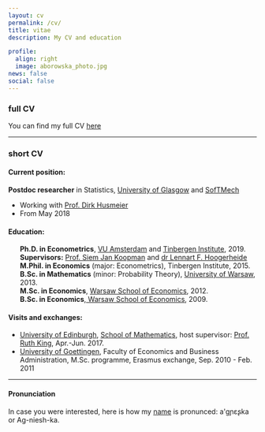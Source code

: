 ```yaml
---
layout: cv
permalink: /cv/
title: vitae
description: My CV and education

profile:
  align: right
  image: aborowska_photo.jpg
news: false
social: false
---
```

 
### full CV

You can find my full CV <a class="page-link" href="{{ '/cv/aborowska_cv.pdf' | prepend: site.baseurl | prepend: site.url }}">here</a>  

------

### short CV

#### Current position:

__Postdoc researcher__ in Statistics, [University of Glasgow](https://www.gla.ac.uk/) and [SofTMech](http://softmech.org/) 

* Working with [Prof. Dirk Husmeier](https://www.gla.ac.uk/schools/mathematicsstatistics/staff/dirkhusmeier/)
* From May 2018
 

#### Education:

<ul style="list-style: none;">
<li> <i class="fa fa-graduation-cap" aria-hidden="true"></i> <b>Ph.D. in Econometrics</b>,  <a href="http://www.vu.nl" title="VU">VU Amsterdam</a> and <a href="http://www.tinbergen.nl" title="TI">Tinbergen Institute</a>, 2019.<br>
<b>Supervisors:</b>  <a href="http://sjkoopman.net/" title="SJK">Prof. Siem Jan Koopman</a> and <a href="https://research.vu.nl/en/persons/lennart-hoogerheide">dr Lennart F. Hoogerheide</a></li>  
<li> <i class="fa fa-graduation-cap" aria-hidden="true"></i> <strong>M.Phil. in Economics</strong> (major: Econometrics), Tinbergen Institute, 2015. </li> 
<li> <i class="fa fa-graduation-cap" aria-hidden="true"></i> <strong>B.Sc. in Mathematics</strong> (minor: Probability Theory), <a href="http://www.mimuw.edu.pl/?LANG=en&para=&parb=" title="MIM">University of Warsaw</a>, 2013.</li> 
<li> <i class="fa fa-graduation-cap" aria-hidden="true"></i> <strong>M.Sc. in Economics</strong>, <a href="http://www.sgh.waw.pl/en/Pages/default.aspx" title="SGH">Warsaw School of Economics</a>, 2012.</li> 
<li> <i class="fa fa-graduation-cap" aria-hidden="true"></i> <strong>B.Sc. in Economics</strong>,<a href="http://www.sgh.waw.pl/en/Pages/default.aspx" title="SGH"> Warsaw School of Economics</a>, 2009.</li> 
</ul>  


#### Visits and exchanges:
* [University of Edinburgh](http://www.ed.ac.uk/), [School of Mathematics](http://www.maths.ed.ac.uk/school-of-mathematics/research/statistics), host supervisor: [Prof. Ruth King](http://www.maths.ed.ac.uk/~rking33/), Apr.-Jun. 2017.  
* [University of Goettingen](http://www.uni-goettingen.de/en/1.html), Faculty of Economics and Business Administration, M.Sc. programme, Erasmus exchange, Sep. 2010 - Feb. 2011

***

#### Pronunciation
In case you were interested, here is how my <a href="https://en.wiktionary.org/wiki/Agnieszka" title="Agnieszka">name</a> is pronunced: a'g&#626;&#603;&#642;ka or Ag-niesh-ka.  